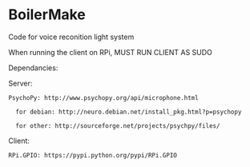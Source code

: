 BoilerMake
==========
Code for voice reconition light system

When running the client on RPi, MUST RUN CLIENT AS SUDO

Dependancies:

  Server:
  
    PsychoPy: http://www.psychopy.org/api/microphone.html
    
      for debian: http://neuro.debian.net/install_pkg.html?p=psychopy
      
      for other: http://sourceforge.net/projects/psychpy/files/
  
  Client:
  
    RPi.GPIO: https://pypi.python.org/pypi/RPi.GPIO
